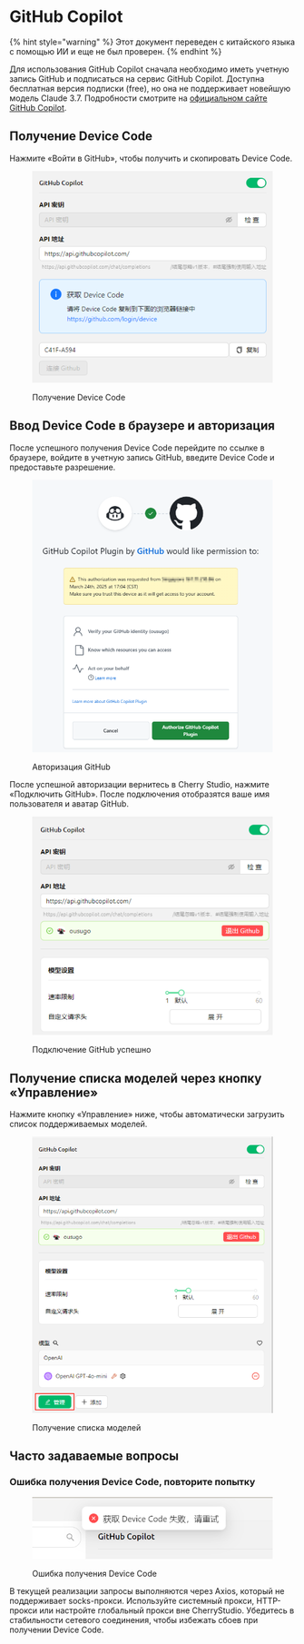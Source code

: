 # GitHub Copilot


{% hint style="warning" %}
Этот документ переведен с китайского языка с помощью ИИ и еще не был проверен.
{% endhint %}




Для использования GitHub Copilot сначала необходимо иметь учетную запись GitHub и подписаться на сервис GitHub Copilot. Доступна бесплатная версия подписки (free), но она не поддерживает новейшую модель Claude 3.7. Подробности смотрите на [официальном сайте GitHub Copilot](https://github.com/features/copilot).

## Получение Device Code

Нажмите «Войти в GitHub», чтобы получить и скопировать Device Code.

<figure><img src="../../.gitbook/assets/获取DeviceCode.png" alt="Пример получения Device Code"><figcaption><p>Получение Device Code</p></figcaption></figure>

## Ввод Device Code в браузере и авторизация

После успешного получения Device Code перейдите по ссылке в браузере, войдите в учетную запись GitHub, введите Device Code и предоставьте разрешение.

<figure><img src="../../.gitbook/assets/GitHub授权.png" alt="Пример авторизации GitHub"><figcaption><p>Авторизация GitHub</p></figcaption></figure>

После успешной авторизации вернитесь в Cherry Studio, нажмите «Подключить GitHub». После подключения отобразятся ваше имя пользователя и аватар GitHub.

<figure><img src="../../.gitbook/assets/GitHub连接成功.png" alt="Пример успешного подключения GitHub"><figcaption><p>Подключение GitHub успешно</p></figcaption></figure>

## Получение списка моделей через кнопку «Управление»

Нажмите кнопку «Управление» ниже, чтобы автоматически загрузить список поддерживаемых моделей.

<figure><img src="../../.gitbook/assets/管理按钮获取模型列表.png" alt="Пример получения списка моделей"><figcaption><p>Получение списка моделей</p></figcaption></figure>

## Часто задаваемые вопросы

### Ошибка получения Device Code, повторите попытку

<figure><img src="../../.gitbook/assets/获取DeviceCode失败.png" alt="Пример ошибки получения Device Code"><figcaption><p>Ошибка получения Device Code</p></figcaption></figure>

В текущей реализации запросы выполняются через Axios, который не поддерживает socks-прокси. Используйте системный прокси, HTTP-прокси или настройте глобальный прокси вне CherryStudio. Убедитесь в стабильности сетевого соединения, чтобы избежать сбоев при получении Device Code.